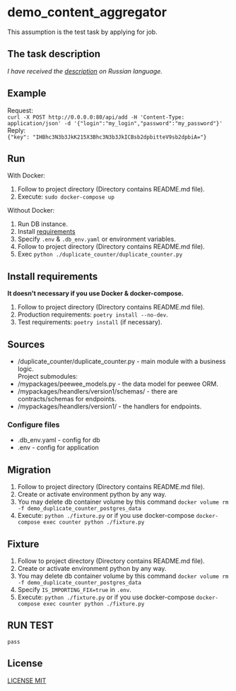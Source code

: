 # demo_content_aggregator
This assumption is the test task by applying for job.  
## The task description
*I have received the [description](task_description.pdf) on Russian language.*  
## Example
Request:  
`
curl -X POST http://0.0.0.0:80/api/add -H 'Content-Type: application/json' -d '{"login":"my_login","password":"my_password"}'
`  
Reply:  
`
{"key": "IHBhc3N3b3JkK215X3Bhc3N3b3JkICBsb2dpbitteV9sb2dpbiA="}
`

## Run
With Docker:  
1. Follow to project directory (Directory contains README.md file).
2. Execute: `sudo docker-compose up`  

 Without Docker:
1. Run DB instance.
2. Install [requirements](#install-requirements)
3. Specify `.env` & `.db_env.yaml` or environment variables.
4. Follow to project directory (Directory contains README.md file).
5. Exec `python ./duplicate_counter/duplicate_counter.py`

## Install requirements
**It doesn't necessary if you use Docker & docker-compose.**
1. Follow to project directory (Directory contains README.md file).
2. Production requirements: `poetry install --no-dev`.
4. Test requirements: `poetry install` (if necessary).

## Sources
* /duplicate_counter/duplicate_counter.py - main module with a business logic.  
  Project submodules:
* /mypackages/peewee_models.py - the data model for peewee ORM.
* /mypackages/heandlers/version1/schemas/ - there are contracts/schemas for endpoints.
* /mypackages/heandlers/version1/ - the handlers for endpoints. 

### Configure files
* .db_env.yaml - config for db  
* .env - config for application

## Migration
1. Follow to project directory (Directory contains README.md file).
2. Create or activate environment python by any way.
3. You may delete db container volume by this command `docker volume rm -f demo_duplicate_counter_postgres_data`
4. Execute: `python ./fixture.py` or 
   if you use docker-compose `docker-compose exec counter python ./fixture.py`

## Fixture
1. Follow to project directory (Directory contains README.md file).
2. Create or activate environment python by any way.
3. You may delete db container volume by this command `docker volume rm -f demo_duplicate_counter_postgres_data`
4. Specify `IS_IMPORTING_FIX=true` in `.env`. 
5. Execute: `python ./fixture.py` or
   if you use docker-compose `docker-compose exec counter python ./fixture.py`  


## RUN TEST 
    pass

## License
[LICENSE MIT](LICENSE)
